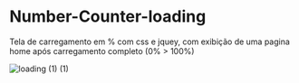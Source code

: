 # Number-Counter-loading
Tela de carregamento em % com css e jquey, com exibição de uma pagina home após carregamento completo (0% > 100%) 


![loading (1) (1)](https://user-images.githubusercontent.com/46541402/74593821-378d6900-500e-11ea-87f8-c6daddc3203f.gif)
